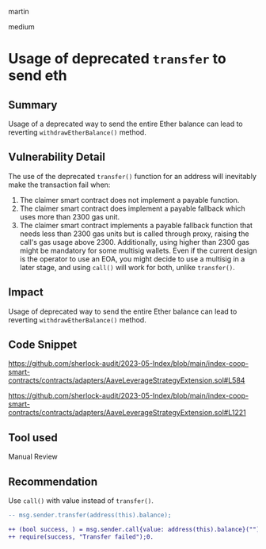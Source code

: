 martin

medium

# Usage of deprecated `transfer` to send eth

## Summary

Usage of a deprecated way to send the entire Ether balance can lead to reverting `withdrawEtherBalance()` method.

## Vulnerability Detail

The use of the deprecated `transfer()` function for an address will inevitably make the transaction fail when:

1. The claimer smart contract does not implement a payable function.
2. The claimer smart contract does implement a payable fallback which uses more than 2300 gas unit.
3. The claimer smart contract implements a payable fallback function that needs less than 2300 gas units but is called through proxy, raising the call's gas usage above 2300. Additionally, using higher than 2300 gas might be mandatory for some multisig wallets. Even if the current design is the operator to use an EOA, you might decide to use a multisig in a later stage, and using `call()` will work for both, unlike `transfer()`.

## Impact

Usage of deprecated way to send the entire Ether balance can lead to reverting `withdrawEtherBalance()` method.

## Code Snippet

https://github.com/sherlock-audit/2023-05-Index/blob/main/index-coop-smart-contracts/contracts/adapters/AaveLeverageStrategyExtension.sol#L584

https://github.com/sherlock-audit/2023-05-Index/blob/main/index-coop-smart-contracts/contracts/adapters/AaveLeverageStrategyExtension.sol#L1221

## Tool used

Manual Review

## Recommendation

Use `call()` with value instead of `transfer()`.

```diff
-- msg.sender.transfer(address(this).balance);

++ (bool success, ) = msg.sender.call{value: address(this).balance}("");
++ require(success, "Transfer failed");0.
```
